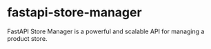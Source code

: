 # fastapi-store-manager
FastAPI Store Manager is a powerful and scalable API for managing a product store.
